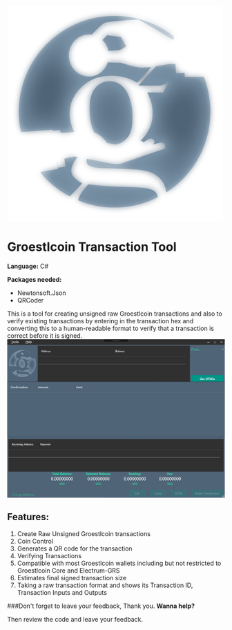![Logo](/BitcoinTransactionTool/GrsTxnTool.png)
# Groestlcoin Transaction Tool
**Language:** C#

**Packages needed:** 
- Newtonsoft.Json
- QRCoder

This is a tool for creating unsigned raw Groestlcoin transactions and also to verify existing transactions by entering in the transaction hex and converting this to a human-readable format to verify that a transaction is correct before it is signed.
![ScreenShot](Splash.png)


## Features:
1.    Create Raw Unsigned Groestlcoin transactions
2.    Coin Control
3.    Generates a QR code for the transaction
4.    Verifying Transactions
5.    Compatible with most Groestlcoin wallets including but not restricted to Groestlcoin Core and Electrum-GRS
6.    Estimates final signed transaction size
7.    Taking a raw transaction format and shows its Transaction ID, Transaction Inputs and Outputs


###Don't forget to leave your feedback, Thank you.
**Wanna help?** 

Then review the code and leave your feedback.


